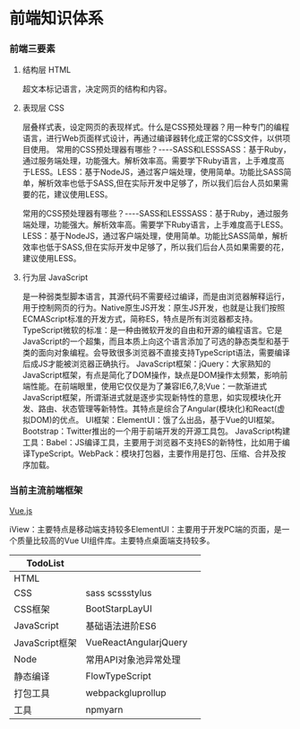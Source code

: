 # 前端知识体系

### 前端三要素

1. 结构层 HTML

   超文本标记语言，决定网页的结构和内容。

2. 表现层 CSS

   层叠样式表，设定网页的表现样式。什么是CSS预处理器？用一种专门的编程语言，进行Web页面样式设计，再通过编译器转化成正常的CSS文件，以供项目使用。
   常用的CSS预处理器有哪些？----SASS和LESSSASS：基于Ruby，通过服务端处理，功能强大。解析效率高。需要学下Ruby语言，上手难度高于LESS。LESS：基于NodeJS，通过客户端处理，使用简单。功能比SASS简单，解析效率也低于SASS,但在实际开发中足够了，所以我们后台人员如果需要的花，建议使用LESS。

   常用的CSS预处理器有哪些？----SASS和LESSSASS：基于Ruby，通过服务端处理，功能强大。解析效率高。需要学下Ruby语言，上手难度高于LESS。LESS：基于NodeJS，通过客户端处理，使用简单。功能比SASS简单，解析效率也低于SASS,但在实际开发中足够了，所以我们后台人员如果需要的花，建议使用LESS。

3. 行为层 JavaScript

   是一种弱类型脚本语言，其源代码不需要经过编译，而是由浏览器解释运行，用于控制网页的行为。Native原生JS开发：原生JS开发，也就是让我们按照ECMAScript标准的开发方式，简称ES，特点是所有浏览器都支持。
   TypeScript微软的标准：是一种由微软开发的自由和开源的编程语言。它是JavaScript的一个超集，而且本质上向这个语言添加了可选的静态类型和基于类的面向对象编程。会导致很多浏览器不直接支持TypeScript语法，需要编译后成JS才能被浏览器正确执行。
   JavaScript框架：jQuery：大家熟知的JavaScript框架，有点是简化了DOM操作，缺点是DOM操作太频繁，影响前端性能。在前端眼里，使用它仅仅是为了兼容IE6,7,8;Vue：一款渐进式JavaScript框架，所谓渐进式就是逐步实现新特性的意思，如实现模块化开发、路由、状态管理等新特性。其特点是综合了Angular(模块化)和React(虚拟DOM)的优点。
   UI框架：ElementUI：饿了么出品，基于Vue的UI框架。Bootstrap：Twitter推出的一个用于前端开发的开源工具包。
   JavaScript构建工具：Babel：JS编译工具，主要用于浏览器不支持ES的新特性，比如用于编译TypeScript。WebPack：模块打包器，主要作用是打包、压缩、合并及按序加载。



### 当前主流前端框架

[Vue.js](/vue.md)

iView：主要特点是移动端支持较多ElementUI：主要用于开发PC端的页面，是一个质量比较高的Vue UI组件库。主要特点桌面端支持较多。



| TodoList       |                       |      |
| -------------- | --------------------- | ---- |
| HTML           |                       |      |
| CSS            | sass scssstylus       |      |
| CSS框架        | BootStarpLayUI        |      |
| JavaScript     | 基础语法进阶ES6       |      |
| JavaScript框架 | VueReactAngularjQuery |      |
| Node           | 常用API对象池异常处理 |      |
| 静态编译       | FlowTypeScript        |      |
| 打包工具       | webpackgluprollup     |      |
| 工具           | npmyarn               |      |